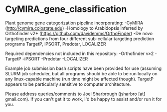 # CyMIRA_gene_classification
Plant genome gene categorization pipeline incorporating:
  -CyMIRA (http://cymira.colostate.edu)
  -Homology to Arabidopsis inferred by Orthofinder v2+ (https://github.com/davidemms/OrthoFinder)
  -De novo targeting predictions from four different sub-cellular targeting prediction programs
    TargetP, iPSORT, Predotar, LOCALIZER
    
Required dependencies not included in this repository:
  -Orthofinder v≥2
  -TargetP
  -iPSORT
  -Predotar
  -LOCALIZER

Example job submission bash scripts have been provided for use (assuming SLURM job scheduler, but all programs should be able to be run locally on any linux-capable machine (run time might be affected though). TargetP appears to be particularly sensitive to computer architecture.

Please address queries/comments to Joel Sharbrough (jsharbro [at] gmail.com). If you can't get it to work, I'd be happy to assist and/or run it for you.
